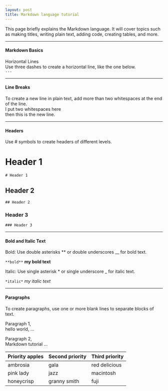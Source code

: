 ```yaml
---
layout: post
title: Markdown language tutorial
---
```


This page briefly explains the Markdown language. It will cover topics such as making titles, writing plain text, adding code, creating tables, and more.  

---

#### Markdown Basics  
Horizontal Lines  
Use three dashes to create a horizontal line, like the one below.  
`---`


---

#### Line Breaks  
To create a new line in plain text, add more than two whitespaces at the end of the line.  
I put two whitespaces here  
then this is the new line.  

---

#### Headers  
Use # symbols to create headers of different levels.  
# Header 1
`# Header 1`


## Header 2
`## Header 2`

### Header 3  
`### Header 3`

---

#### Bold and Italic Text  
Bold: Use double asterisks ** or double underscores __ for bold text.  

`**bold**` **my bold text**  

Italic: Use single asterisk * or single underscore _ for italic text.  

`*italic*` *my italic text*  

---

#### Paragraphs  
To create paragraphs, use one or more blank lines to separate blocks of text.  

Paragraph 1,  
hello world, ...  

Paragraph 2,  
Markdown tutorial ...  


| Priority apples | Second priority | Third priority |
|-------|--------|---------|
| ambrosia | gala | red delicious |
| pink lady | jazz | macintosh |
| honeycrisp | granny smith | fuji |

